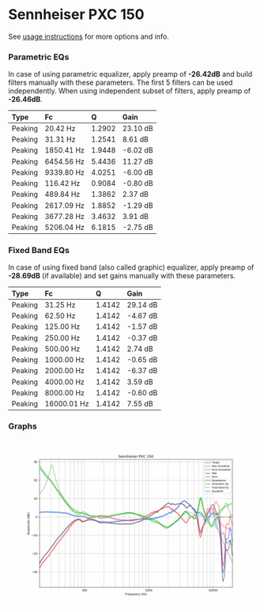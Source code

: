 # Sennheiser PXC 150
See [usage instructions](https://github.com/jaakkopasanen/AutoEq#usage) for more options and info.

### Parametric EQs
In case of using parametric equalizer, apply preamp of **-26.42dB** and build filters manually
with these parameters. The first 5 filters can be used independently.
When using independent subset of filters, apply preamp of **-26.46dB**.

| Type    | Fc         |      Q | Gain     |
|:--------|:-----------|:-------|:---------|
| Peaking | 20.42 Hz   | 1.2902 | 23.10 dB |
| Peaking | 31.31 Hz   | 1.2541 | 8.61 dB  |
| Peaking | 1850.41 Hz | 1.9448 | -6.02 dB |
| Peaking | 6454.56 Hz | 5.4436 | 11.27 dB |
| Peaking | 9339.80 Hz | 4.0251 | -6.00 dB |
| Peaking | 116.42 Hz  | 0.9084 | -0.80 dB |
| Peaking | 489.84 Hz  | 1.3862 | 2.37 dB  |
| Peaking | 2617.09 Hz | 1.8852 | -1.29 dB |
| Peaking | 3677.28 Hz | 3.4632 | 3.91 dB  |
| Peaking | 5206.04 Hz | 6.1815 | -2.75 dB |

### Fixed Band EQs
In case of using fixed band (also called graphic) equalizer, apply preamp of **-28.69dB**
(if available) and set gains manually with these parameters.

| Type    | Fc          |      Q | Gain     |
|:--------|:------------|:-------|:---------|
| Peaking | 31.25 Hz    | 1.4142 | 29.14 dB |
| Peaking | 62.50 Hz    | 1.4142 | -4.67 dB |
| Peaking | 125.00 Hz   | 1.4142 | -1.57 dB |
| Peaking | 250.00 Hz   | 1.4142 | -0.37 dB |
| Peaking | 500.00 Hz   | 1.4142 | 2.74 dB  |
| Peaking | 1000.00 Hz  | 1.4142 | -0.65 dB |
| Peaking | 2000.00 Hz  | 1.4142 | -6.37 dB |
| Peaking | 4000.00 Hz  | 1.4142 | 3.59 dB  |
| Peaking | 8000.00 Hz  | 1.4142 | -0.60 dB |
| Peaking | 16000.01 Hz | 1.4142 | 7.55 dB  |

### Graphs
![](./Sennheiser%20PXC%20150.png)